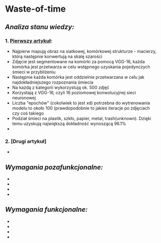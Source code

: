 # **Waste-of-time**

## *Analiza stanu wiedzy:*
### 1. [Pierwszy artykuł](https://www.google.com/url?sa=t&rct=j&q=&esrc=s&source=web&cd=&ved=2ahUKEwiLhYH4wer6AhVN6CoKHX7gCToQFnoECA0QAQ&url=https%3A%2F%2Fwww.mdpi.com%2F2071-1050%2F14%2F16%2F10226%2Fpdf%3Fversion%3D1660737939&usg=AOvVaw2gwoqcSkbKwttH8brH17_p):
  * Najpierw mapują obraz na siatkowej, komórkowej strukturze - macierzy, którą następnie konwertują na skalę szarości
  * Zdjęcie jest segmentowane na komórki za pomocą VGG-16, każda komórka jest przetwarza w celu wstępnego uzyskania pojedynczych śmieci w przybliżeniu
  * Następnie każda komórka jest oddzielnie przetwarzana w celu jak najdokładniejszego rozpoznania śmiecia
  * Na każdą z kategorii wykorzystują ok. 500 zdjęć
  * Korzystają z VGG-16, czyli 16 poziomowej konwolucyjnej sieci neuronowej
  * Liczba "epochów" (cokolwiek to jest xd) potrzebna do wytrenowania modelu to około 100 (prawdopodobnie to jakieś iteracje po zdjęciach czy coś takiego
  * Podział śmieci na plastik, szkło, papier, metal, trash(unknown). Dzięki temu uzyskują największą dokładność wynoszącą 96.1%
  * 
### 2. [Drugi artykuł]
  *
## *Wymagania pozafunkcjonalne:*
-
-
-
-
## *Wymagania funkcjonalne:*
-
-
-
-
